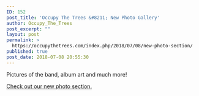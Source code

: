 ```yaml
---
ID: 152
post_title: 'Occupy The Trees &#8211; New Photo Gallery'
author: Occupy_The_Trees
post_excerpt: ""
layout: post
permalink: >
  https://occupythetrees.com/index.php/2018/07/08/new-photo-section/
published: true
post_date: 2018-07-08 20:55:30
---
```

Pictures of the band, album art and much more!

<a href="https://occupythetrees.com/index.php/photo-gallery/">Check out our new photo section.</a>
